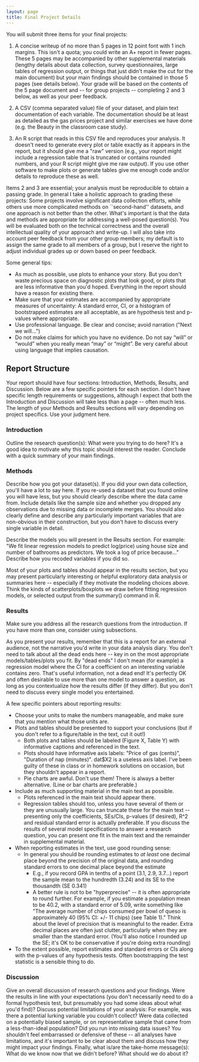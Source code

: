 ```yaml
---
layout: page
title: Final Project Details
---
```


You will submit three items for your final projects:

1. A concise writeup of no more than 5 pages in 12 point font with 1 inch margins. This isn't a quota; you could write an A+ report in fewer pages. These 5 pages may be accompanied by other supplemental materials (lengthy details about data collection, survey questionnaires, large tables of regression output, or things that just didn't make the cut for the main document) but your main findings should be contained in those 5 pages (see details below). Your grade will be based on the contents of the 5 page document and -- for group projects -- completing 2 and 3 below, as well as your peer feedback.

2. A CSV (comma separated value) file of your dataset, and plain text documentation of each variable. The documentation should be at least as detailed as the gas prices project and similar exercises we have done (e.g. the Beauty in the classroom case study).

3. An R script that reads in this CSV file and reproduces your analysis. It doesn't need to generate every plot or table exactly as it appears in the report, but it should give me a "raw" version (e.g., your report might include a regression table that is truncated or contains rounded numbers, and your R script might give me raw output). If you use other software to make plots or generate tables give me enough code and/or details to reproduce these as well.

Items 2 and 3 are essential; your analysis must be reproducible to obtain a passing grade. In general I take a holistic approach to grading these projects: Some projects involve significant data collection efforts, while others use more complicated methods on ``second-hand'' datasets, and one approach is not better than the other. What's important is that the data and methods are appropriate for addressing a well-posed question(s). You will be evaluated both on the technical correctness and the overall intellectual quality of your approach and write-up. I will also take into account peer feedback from your other group members; my default is to assign the same grade to all members of a group, but I reserve the right to adjust individual grades up or down based on peer feedback.

Some general tips:

- As much as possible, use plots to enhance your story. But you don't waste precious space on diagnostic plots that look good, or plots that are less informative than you'd hoped. Everything in the report should have a reason for existing there.
- Make sure that your estimates are accompanied by appropriate measures of uncertainty: A standard error, CI, or a histogram of bootstrapped estimates are all acceptable, as are hypothesis test and p-values where appropriate.
- Use professional language. Be clear and concise; avoid narration ("Next we will...")
- Do not make claims for which you have no evidence. Do not say “will” or “would” when you really mean “may” or “might”. Be very careful about using language that implies causation.  


## Report Structure

Your report should have four sections: Introduction, Methods, Results, and Discussion. Below are a few specific pointers for each section. I don't have specific length requirements or suggestions, although I expect that both the Introduction and Discussion will take less than a page -- often much less. The length of your Methods and Results sections will vary depending on project specifics. Use your judgment here.

### Introduction

Outline the research question(s): What were you trying to do here? It's a good idea to motivate why this topic should interest the reader.  Conclude with a quick summary of your main findings.

### Methods

Describe how you got your dataset(s). If you did your own data collection, you'll have a lot to say here. If you re-used a dataset that you found online you will have less, but you should clearly describe where the data came from. Include details like the sample size and whether you dropped any observations due to missing data or incomplete merges. You should also clearly define and describe any particularly important variables that are non-obvious in their construction, but you don't have to discuss every single variable in detail. 

Describe the models you will present in the Results section. For example: "We fit linear regression models to predict log(price) using house size and number of bathrooms as predictors. We took a log of price because..." Describe how you recoded variables if you did so.

Most of your plots and tables should appear in the results section, but you may present particularly interesting or helpful exploratory data analysis or summaries here -- especially if they motivate the modeling choices above. Think the kinds of scatterplots/boxplots we draw before fitting regression models, or selected output from the summary() command in R.

### Results 

Make sure you address all the research questions from the introduction. If you have more than one, consider using subsections. 

As you present your results, remember that this is a report for an external audience, not the narrative you'd write in your data analysis diary. You don't need to talk about all the dead ends here -- key in on the most appropriate models/tables/plots you fit.  By "dead ends" I don't mean (for example) a regression model where the CI for a coefficient on an interesting variable contains zero. That's useful information, not a dead end! It's perfectly OK and often desirable to use more than one model to answer a question, as long as you contextualize how the results differ (if they differ).  But you don't need to discuss every single model you entertained.

A few specific pointers about reporting results:

- Choose your units to make the numbers manageable, and make sure that you mention what those units are.
- Plots and tables should be presented to support your conclusions (but if you don't refer to a figure/table in the text, cut it out!)
	- Both plots and tables should be labeled (Figure X, Table Y) with informative captions and referenced in the text.
	- Plots should have informative axis labels: "Price of gas (cents)", "Duration of nap (minutes)". dat$X2 is a useless axis label. I've been guilty of these in class or in homework solutions on occasion, but they shouldn't appear in a report.
	- Pie charts are awful. Don't use them! There is always a better alternative. (Line or bar charts are preferable.)
- Include as much supporting material in the main text as possible. 
    - Plots referenced in the main text should appear there. 
    - Regression tables should too, unless you have several of them or they are unusually large. You can truncate these for the main text -- presenting only the coefficients, SEs/CIs, p-values (if desired), R^2 and residual standard error is actually preferable. If you discuss the results of several model specifications to answer a research question, you can present one fit in the main text and the remainder in supplemental material.
- When reporting estimates in the text, use good rounding sense:
    - In general you should be rounding estimates to *at least* one decimal place beyond the precision of the original data, and rounding standard errors to one decimal place beyond the estimate
        - E.g., if you record GPA in tenths of a point (3.1, 2.9, 3.7...) report the sample mean to the hundredth (3.24) and its SE to the thousandth (SE 0.341)
    	- A better rule is not to be "hyperprecise" -- it is often appropriate to round further. For example, if you estimate a population mean to be 40.2, with a standard error of 5.09, write something like "The average number of chips consumed per bowl of queso is approximately 40 (95% CI: +/- 11 chips) (see Table 1)." Think about the level of precision that is meaningful to the reader. Extra decimal places are often just clutter, particularly when they are smaller than the standard error. (You'll also notice I rounded up the SE; it's OK to be conservative if you're doing extra rounding)
- To the extent possible, report estimates and standard errors or CIs along with the  p-values of any hypothesis tests. Often bootstrapping the test statistic is a sensible thing to do.

### Discussion

Give an overall discussion of research questions and your findings. Were the results in line with your expectations (you don't necessarily need to do a formal hypothesis test, but presumably you had some ideas about what you'd find)? Discuss potential limitations of your analysis: For example, was there a potential lurking variable you couldn't collect? Were data collected on a potentially biased sample, or on representative sample that came from a less-than-ideal population? Did you run into missing data issues?  You shouldn't feel embarrassed or defensive of these -- all analyses have limitations, and it's important to be clear about them and discuss how they might impact your findings.  Finally, what is/are the take-home message(s): What do we know now that we didn't before? What should we do about it? 




